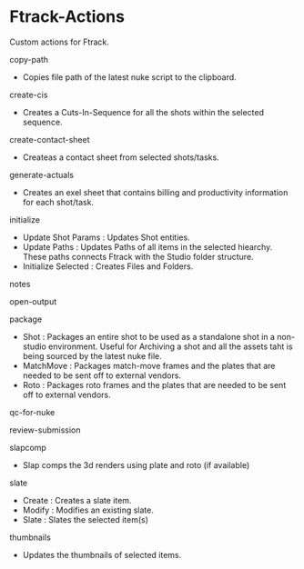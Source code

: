 # Ftrack-Actions
 Custom actions for Ftrack. 
 
 copy-path
  - Copies file path of the latest nuke script to the clipboard.
  
 create-cis
  - Creates a Cuts-In-Sequence for all the shots within the selected sequence.
  
 create-contact-sheet
  - Createas a contact sheet from selected shots/tasks.
  
 generate-actuals
  - Creates an exel sheet that contains billing and productivity information for each shot/task.
  
 initialize
  - Update Shot Params : Updates Shot entities. 
  - Update Paths : Updates Paths of all items in the selected hiearchy. These paths connects Ftrack with the Studio folder structure.
  - Initialize Selected : Creates Files and Folders. 
  
 notes
 
 open-output
 
 package
  - Shot : Packages an entire shot to be used as a standalone shot in a non-studio environment. Useful for Archiving a shot and all the assets taht is being sourced by the latest nuke file. 
  - MatchMove : Packages match-move frames and the plates that are needed to be sent off to external vendors.
  - Roto : Packages roto frames and the plates that are needed to be sent off to external vendors.
 
 qc-for-nuke
 
 review-submission
 
 slapcomp
  - Slap comps the 3d renders using plate and roto (if available)
  
 slate
  - Create : Creates a slate item. 
  - Modify : Modifies an existing slate. 
  - Slate : Slates the selected item(s)
  
thumbnails
  - Updates the thumbnails of selected items.
 

